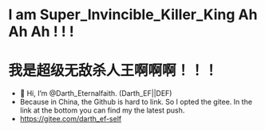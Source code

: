 # I am Super_Invincible_Killer_King Ah Ah Ah ! ! !

# 我是超级无敌杀人王啊啊啊！！！

- 👋 Hi, I’m @Darth_Eternalfaith. (Darth_EF||DEF)
- Because in China, the Github is hard to link. So I opted the gitee. In the link at the bottom you can find my the latest push.   
- https://gitee.com/darth_ef-self

<!---
DarthEF/DarthEF is a ✨ special ✨ repository because its `README.md` (this file) appears on your GitHub profile.
You can click the Preview link to take a look at your changes.
--->
